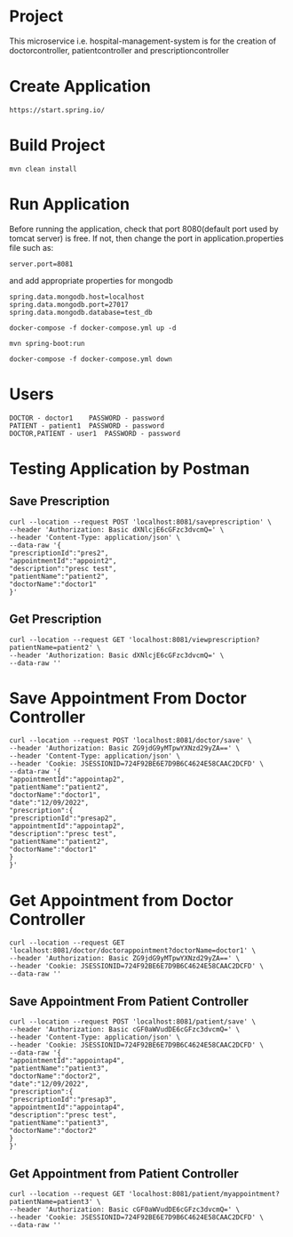 # Project
This microservice i.e. hospital-management-system is for the creation of doctorcontroller, patientcontroller and prescriptioncontroller

# Create Application
```https://start.spring.io/```
# Build Project
```mvn clean install```
# Run Application
Before running the application, check that port 8080(default port used by tomcat server) is free. If not, then change the port in application.properties file such as:

```server.port=8081```

and add appropriate properties for mongodb
```
spring.data.mongodb.host=localhost
spring.data.mongodb.port=27017
spring.data.mongodb.database=test_db
```
```
docker-compose -f docker-compose.yml up -d

mvn spring-boot:run

docker-compose -f docker-compose.yml down
```
# Users
```
DOCTOR - doctor1	PASSWORD - password
PATIENT - patient1	PASSWORD - password
DOCTOR,PATIENT - user1	PASSWORD - password
```
# Testing Application by Postman
## Save Prescription
```
curl --location --request POST 'localhost:8081/saveprescription' \
--header 'Authorization: Basic dXNlcjE6cGFzc3dvcmQ=' \
--header 'Content-Type: application/json' \
--data-raw '{
"prescriptionId":"pres2",
"appointmentId":"appoint2",
"description":"presc test",
"patientName":"patient2",
"doctorName":"doctor1"
}'
```
## Get Prescription
```
curl --location --request GET 'localhost:8081/viewprescription?patientName=patient2' \
--header 'Authorization: Basic dXNlcjE6cGFzc3dvcmQ=' \
--data-raw ''
```
# Save Appointment From Doctor Controller
```
curl --location --request POST 'localhost:8081/doctor/save' \
--header 'Authorization: Basic ZG9jdG9yMTpwYXNzd29yZA==' \
--header 'Content-Type: application/json' \
--header 'Cookie: JSESSIONID=724F92BE6E7D9B6C4624E58CAAC2DCFD' \
--data-raw '{
"appointmentId":"appointap2",
"patientName":"patient2",
"doctorName":"doctor1",
"date":"12/09/2022",
"prescription":{
"prescriptionId":"presap2",
"appointmentId":"appointap2",
"description":"presc test",
"patientName":"patient2",
"doctorName":"doctor1"
}
}'
```
# Get Appointment from Doctor Controller
```
curl --location --request GET 'localhost:8081/doctor/doctorappointment?doctorName=doctor1' \
--header 'Authorization: Basic ZG9jdG9yMTpwYXNzd29yZA==' \
--header 'Cookie: JSESSIONID=724F92BE6E7D9B6C4624E58CAAC2DCFD' \
--data-raw ''
```
## Save Appointment From Patient Controller
```
curl --location --request POST 'localhost:8081/patient/save' \
--header 'Authorization: Basic cGF0aWVudDE6cGFzc3dvcmQ=' \
--header 'Content-Type: application/json' \
--header 'Cookie: JSESSIONID=724F92BE6E7D9B6C4624E58CAAC2DCFD' \
--data-raw '{
"appointmentId":"appointap4",
"patientName":"patient3",
"doctorName":"doctor2",
"date":"12/09/2022",
"prescription":{
"prescriptionId":"presap3",
"appointmentId":"appointap4",
"description":"presc test",
"patientName":"patient3",
"doctorName":"doctor2"
}
}'
```
## Get Appointment from Patient Controller
```
curl --location --request GET 'localhost:8081/patient/myappointment?patientName=patient3' \
--header 'Authorization: Basic cGF0aWVudDE6cGFzc3dvcmQ=' \
--header 'Cookie: JSESSIONID=724F92BE6E7D9B6C4624E58CAAC2DCFD' \
--data-raw ''
```